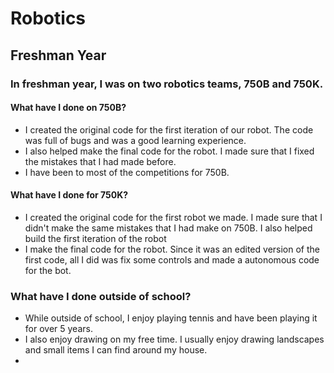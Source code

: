 <h1>Robotics</h1>
<h2>Freshman Year</h2>
<h3>In freshman year, I was on two robotics teams, 750B and 750K.</h3>
<h4>What have I done on 750B?</h4>
<ul>
  <li>I created the original code for the first iteration of our robot. The code was full of bugs and was a good learning experience.</li>
  <li>I also helped make the final code for the robot. I made sure that I fixed the mistakes that I had made before.</li>
  <li>I have been to most of the competitions for 750B.</li>
</ul>
<h4>What have I done for 750K?</h4>
<ul>
  <li>I created the original code for the first robot we made. I made sure that I didn't make the same mistakes that I had make on 750B. I also helped build the first iteration of the robot</li>
  <li>I make the final code for the robot. Since it was an edited version of the first code, all I did was fix some controls and made a autonomous code for the bot.</li>
</ul>
<h3>What have I done outside of school?</h3>
<ul>
  <li>While outside of school, I enjoy playing tennis and have been playing it for over 5 years.</li>
  <li>I also enjoy drawing on my free time. I usually enjoy drawing landscapes and small items I can find around my house.</li>
  <li></li>
</ul>
